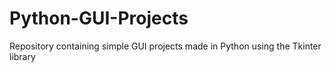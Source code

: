 # Python-GUI-Projects
Repository containing simple GUI projects made in Python using the Tkinter library
